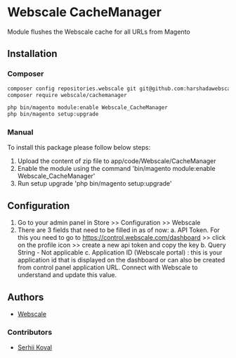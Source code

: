 # Webscale CacheManager

Module flushes the Webscale cache for all URLs from Magento

## Installation

### Composer

```bash
composer config repositories.webscale git git@github.com:harshadawebscale/Webscale_CacheManager.git
composer require webscale/cachemanager

php bin/magento module:enable Webscale_CacheManager
php bin/magento setup:upgrade
```

### Manual
To install this package please follow below steps:

1. Upload the content of zip file to app/code/Webscale/CacheManager
2. Enable the module using the command 'bin/magento module:enable Webscale_CacheManager'
3. Run setup upgrade 'php bin/magento setup:upgrade'

## Configuration

1. Go to your admin panel in Store >> Configuration >> Webscale
2. There are 3 fields that need to be filled in as of now:
    a. API Token. For this you need to go to https://control.webscale.com/dashboard >> click on the profile icon >> create a new api token and copy the key
    b. Query String - Not applicable
    c. Application ID (Webscale portal) : this is your application id that is displayed on the dashboard or can also be created from control panel application URL. Connect with Webscale to understand and update this value.

## Authors

* [Webscale](mailto:harshada@webscalenetworks.com)

### Contributors

* [Serhii Koval](mailto:sergiy.koval@gmail.com)
